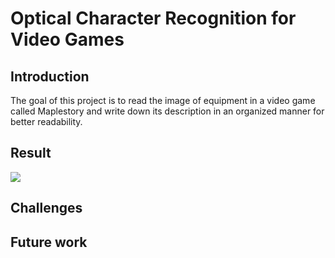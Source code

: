 # Optical Character Recognition for Video Games

## Introduction
The goal of this project is to read the image of equipment in a video game called Maplestory and write down its description in an organized manner for better readability.

## Result
<img src='https://drive.google.com/uc?export=view&id=1bActswBbaAd_fJa-4MJU3fL0imxLb87n'>


## Challenges

## Future work

